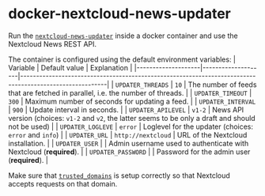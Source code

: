 # docker-nextcloud-news-updater

Run the [`nextcloud-news-updater`](https://github.com/nextcloud/news-updater) inside a docker container and use the Nextcloud News REST API.

The container is configured using the default environment variables:
| Variable           | Default value      | Explanation                                                                                             |
|--------------------|--------------------|---------------------------------------------------------------------------------------------------------|
| `UPDATER_THREADS`  | `10`               | The number of feeds that are fetched in parallel, i.e. the number of threads.                           |
| `UPDATER_TIMEOUT`  | `300`              | Maximum number of seconds for updating a feed.                                                          |
| `UPDATER_INTERVAL` | `900`              | Update interval in seconds.                                                                             |
| `UPDATER_APILEVEL` | `v1-2`             | News API version (choices: `v1-2` and `v2`, the latter seems to be only a draft and should not be used) |
| `UPDATER_LOGLEVE`  | `error`            | Loglevel for the updater (choices: `error` and `info`)                                                  |
| `UPDATER_URL`      | `http://nextcloud` | URL of the Nextcloud installation.                                                                      |
| `UPDATER_USER`     |                    | Admin username used to authenticate with Nextcloud (**required**).                                      |
| `UPDATER_PASSWORD` |                    | Password for the admin user (**required**).                                                             |

Make sure that [`trusted_domains`](https://docs.nextcloud.com/server/18/admin_manual/configuration_server/config_sample_php_parameters.html?highlight=trusted) is setup correctly so that Nextcloud accepts requests on that domain.